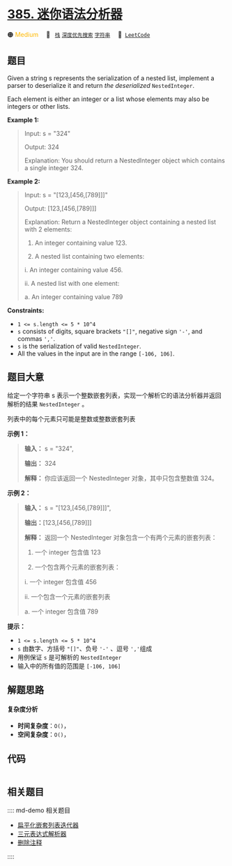 # [385. 迷你语法分析器](https://leetcode.com/problems/mini-parser)

🟠 <font color=#ffb800>Medium</font>&emsp; 🔖&ensp; [`栈`](/leetcode/outline/tag/stack.md) [`深度优先搜索`](/leetcode/outline/tag/depth-first-search.md) [`字符串`](/leetcode/outline/tag/string.md)&emsp; 🔗&ensp;[`LeetCode`](https://leetcode.com/problems/mini-parser)


## 题目

Given a string s represents the serialization of a nested list, implement a
parser to deserialize it and return _the deserialized_ `NestedInteger`.

Each element is either an integer or a list whose elements may also be
integers or other lists.



**Example 1:**

> Input: s = "324"
> 
> Output: 324
> 
> Explanation: You should return a NestedInteger object which contains a single integer 324.

**Example 2:**

> Input: s = "[123,[456,[789]]]"
> 
> Output: [123,[456,[789]]]
> 
> Explanation: Return a NestedInteger object containing a nested list with 2 elements:
> 
> 1. An integer containing value 123.
> 
> 2. A nested list containing two elements:
> 
> > 
> i.  An integer containing value 456.
> 
> > 
> ii. A nested list with one element:
> 
> > 
> > 
>  a. An integer containing value 789

**Constraints:**

  * `1 <= s.length <= 5 * 10^4`
  * `s` consists of digits, square brackets `"[]"`, negative sign `'-'`, and commas `','`.
  * `s` is the serialization of valid `NestedInteger`.
  * All the values in the input are in the range `[-106, 106]`.


## 题目大意

给定一个字符串 s 表示一个整数嵌套列表，实现一个解析它的语法分析器并返回解析的结果 `NestedInteger` 。

列表中的每个元素只可能是整数或整数嵌套列表



**示例 1：**

> 
> 
> 
> 
> 
> **输入：** s = "324",
> 
> **输出：** 324
> 
> **解释：** 你应该返回一个 NestedInteger 对象，其中只包含整数值 324。
> 
> 

**示例 2：**

> 
> 
> 
> 
> 
> **输入：** s = "[123,[456,[789]]]",
> 
> **输出：**[123,[456,[789]]]
> 
> **解释：** 返回一个 NestedInteger 对象包含一个有两个元素的嵌套列表：
> 
> 1. 一个 integer 包含值 123
> 
> 2. 一个包含两个元素的嵌套列表：
> 
> > 
> i.  一个 integer 包含值 456
> 
> > 
> ii. 一个包含一个元素的嵌套列表
> 
> > 
> > 
>  a. 一个 integer 包含值 789
> 
> 



**提示：**

  * `1 <= s.length <= 5 * 10^4`
  * `s` 由数字、方括号 `"[]"`、负号 `'-'` 、逗号 `','`组成
  * 用例保证 `s` 是可解析的 `NestedInteger`
  * 输入中的所有值的范围是 `[-106, 106]`


## 解题思路

#### 复杂度分析

- **时间复杂度**：`O()`，
- **空间复杂度**：`O()`，

## 代码

```javascript

```

## 相关题目

:::: md-demo 相关题目
- [扁平化嵌套列表迭代器](https://leetcode.com/problems/flatten-nested-list-iterator)
- [三元表达式解析器](https://leetcode.com/problems/ternary-expression-parser)
- [删除注释](https://leetcode.com/problems/remove-comments)

::::
